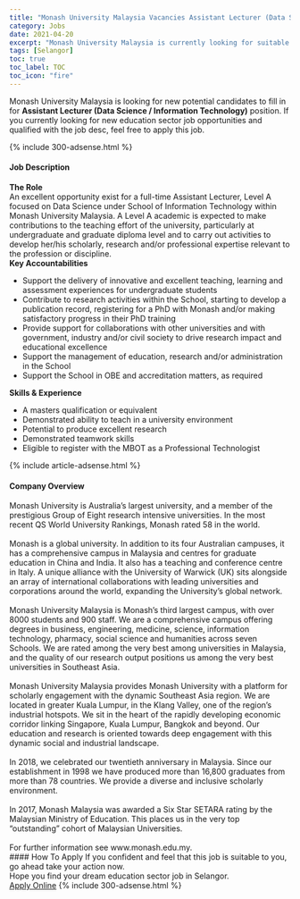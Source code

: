 ```yaml
---
title: "Monash University Malaysia Vacancies Assistant Lecturer (Data Science / Information Technology)" 
category: Jobs 
date: 2021-04-20 
excerpt: "Monash University Malaysia is currently looking for suitable person to fill in the Assistant Lecturer (Data Science / Information Technology) which positioned at Selangor" 
tags: [Selangor] 
toc: true 
toc_label: TOC 
toc_icon: "fire" 
--- 
```


<p>Monash University Malaysia is looking for new potential candidates to fill in for <b>Assistant Lecturer (Data Science / Information Technology)</b> position. If you currently looking for new education sector job opportunities and qualified with the job desc, feel free to apply this job.
</p>{% include 300-adsense.html %} 
<div><div><h4>Job Description</h4></div><div><div><span><div><div><strong>The Role</strong><br>An excellent opportunity exist for a full-time Assistant Lecturer, Level A focused on Data Science under School of Information Technology within Monash University Malaysia. A Level A academic is expected to make contributions to the teaching effort of the university, particularly at undergraduate and graduate diploma level and to carry out activities to develop her/his scholarly, research and/or professional expertise relevant to the profession or discipline.</div><div><strong>Key Accountabilities</strong></div><ul><li>Support the delivery of innovative and excellent teaching, learning and assessment experiences for undergraduate students</li><li>Contribute to research activities within the School, starting to develop a publication record, registering for a PhD with Monash and/or making satisfactory progress in their PhD training</li><li>Provide support for collaborations with other universities and with government, industry and/or civil society to drive research impact and educational excellence</li><li>Support the management of education, research and/or administration in the School</li><li>Support the School in OBE and accreditation matters, as required</li></ul><div><strong>Skills &amp; Experience</strong></div><ul><li>A masters qualification or equivalent</li><li>Demonstrated ability to teach in a university environment</li><li>Potential to produce excellent research</li><li>Demonstrated teamwork skills</li><li>Eligible to register with the MBOT as a Professional Technologist</li></ul></div></span></div></div></div> 
{% include article-adsense.html %} 
<div><div><h4>Company Overview</h4></div><div><div><span><div><div>
	Monash University is Australia&#8217;s largest university, and a member of the prestigious Group of Eight research intensive universities. In the most recent QS World University Rankings, Monash rated 58 in the world.</div>
<div>
<br>
	Monash is a global university. In addition to its four Australian campuses, it has a comprehensive campus in Malaysia and centres for graduate education in China and India. It also has a teaching and conference centre in Italy. A unique alliance with the University of Warwick (UK) sits alongside an array of international collaborations with leading universities and corporations around the world, expanding the University&#8217;s global network.</div>
<div>
<br>
	Monash University Malaysia is Monash&#8217;s third largest campus, with over 8000 students and 900 staff. We are a comprehensive campus offering degrees in business, engineering, medicine, science, information technology, pharmacy, social science and humanities across seven Schools. We are rated among the very best among universities in Malaysia, and the quality of our research output positions us among the very best universities in Southeast Asia.</div>
<div>
<br>
	Monash University Malaysia provides Monash University with a platform for scholarly engagement with the dynamic Southeast Asia region. We are located in greater Kuala Lumpur, in the Klang Valley, one of the region&#8217;s industrial hotspots. We sit in the heart of the rapidly developing economic corridor linking Singapore, Kuala Lumpur, Bangkok and beyond. Our education and research is oriented towards deep engagement with this dynamic social and industrial landscape.</div>
<div>
<br>
	In 2018, we celebrated our twentieth anniversary in Malaysia. Since our establishment in 1998 we have produced more than 16,800 graduates from more than 78 countries. We provide a diverse and inclusive scholarly environment.</div>
<div>
<br>
	In 2017, Monash Malaysia was awarded a Six Star SETARA rating by the Malaysian Ministry of Education. This places us in the very top &#8220;outstanding&#8221; cohort of Malaysian Universities.</div>
<div>
<br>
	For further information see www.monash.edu.my.</div></div></span></div></div></div> 
#### How To Apply 
If you confident and feel that this job is suitable to you, go ahead take your action now. <br/> 
Hope you find your dream education sector job in Selangor. <br/> 
<a href="https://www.jobstreet.com.my/en/job/assistant-lecturer-data-science-information-technology-4542875?jobId=jobstreet-my-job-4542875" class="btn btn--info" target="_blank" rel="nofollow noopenner">Apply Online</a> 
{% include 300-adsense.html %} 
